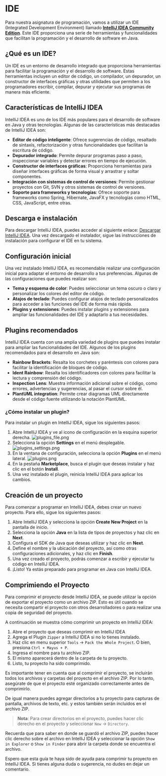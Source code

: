 # IDE

Para nuestra asignatura de programación, vamos a utilizar un IDE (Integrated Development Environment) llamado
**[IntelliJ IDEA Community Edition](https://www.jetbrains.com/es-es/idea/download/?section=windows)**. Este IDE
proporciona una serie de herramientas y funcionalidades que facilitan la programación y el desarrollo de software en
Java.

## ¿Qué es un IDE?

Un IDE es un entorno de desarrollo integrado que proporciona herramientas para facilitar la programación y el desarrollo
de software. Estas herramientas incluyen un editor de código, un compilador, un depurador, un constructor de interfaces
gráficas y otras utilidades que permiten a los programadores escribir, compilar, depurar y ejecutar sus programas de
manera más eficiente.

## Características de IntelliJ IDEA

IntelliJ IDEA es uno de los IDE más populares para el desarrollo de software en Java y otras tecnologías. Algunas de las
características más destacadas de IntelliJ IDEA son:

- **Editor de código inteligente**: Ofrece sugerencias de código, resaltado de sintaxis, refactorización y otras
  funcionalidades que facilitan la escritura de código.
- **Depurador integrado**: Permite depurar programas paso a paso, inspeccionar variables y detectar errores en tiempo de
  ejecución.
- **Constructor de interfaces gráficas**: Proporciona herramientas para diseñar interfaces gráficas de forma visual y
  arrastrar y soltar componentes.
- **Integración con sistemas de control de versiones**: Permite gestionar proyectos con Git, SVN y otros sistemas de
  control de versiones.
- **Soporte para frameworks y tecnologías**: Ofrece soporte para frameworks como Spring, Hibernate, JavaFX y tecnologías
  como HTML, CSS, JavaScript, entre otras.

## Descarga e instalación

Para descargar IntelliJ IDEA, puedes acceder al siguiente
enlace: [Descargar IntelliJ IDEA](https://www.jetbrains.com/es-es/idea/download/?section=windows). Una vez descargado el
instalador, sigue las instrucciones de instalación para configurar el IDE en tu sistema.

## Configuración inicial

Una vez instalado IntelliJ IDEA, es recomendable realizar una configuración inicial para adaptar el entorno de
desarrollo a tus preferencias. Algunas de las configuraciones que puedes realizar son:

- **Tema y esquema de color**: Puedes seleccionar un tema oscuro o claro y personalizar los colores del editor de
  código.
- **Atajos de teclado**: Puedes configurar atajos de teclado personalizados para acceder a las funciones del IDE de
  forma más rápida.
- **Plugins y extensiones**: Puedes instalar plugins y extensiones para ampliar las funcionalidades del IDE y adaptarlo
  a tus necesidades.

## Plugins recomendados

IntelliJ IDEA cuenta con una amplia variedad de plugins que puedes instalar para ampliar las funcionalidades del IDE.
Algunos de los plugins recomendados para el desarrollo en Java son:

- **Rainbow Brackets**: Resalta los corchetes y paréntesis con colores para facilitar la identificación de bloques de
  código.
- **Ident Rainbow**: Resalta los identificadores con colores para facilitar la lectura y comprensión del código.
- **Inspection Lens**: Muestra información adicional sobre el código, como errores, advertencias y sugerencias, al
  pasar el cursor sobre él.
- **PlantUML integration**: Permite crear diagramas UML directamente desde el código fuente utilizando la notación
  PlantUML.

### ¿Cómo instalar un plugin?

Para instalar un plugin en IntelliJ IDEA, sigue los siguientes pasos:

1. Abre IntelliJ IDEA y ve al icono de configuración en la esquina superior
   derecha. ![plugins_file.png](plugins_file.png)
2. Selecciona la opción **Settings** en el menú desplegable. ![plugins_settings.png](plugins_settings.png)
3. En la ventana de configuración, selecciona la opción **Plugins** en el menú lateral. ![plugins.png](plugins.png)
4. En la pestaña **Marketplace**, busca el plugin que deseas instalar y haz clic en el botón **Install**.
5. Una vez instalado el plugin, reinicia IntelliJ IDEA para aplicar los cambios.

## Creación de un proyecto

Para comenzar a programar en IntelliJ IDEA, debes crear un nuevo proyecto. Para ello, sigue los siguientes pasos:

1. Abre IntelliJ IDEA y selecciona la opción **Create New Project** en la pantalla de inicio.
2. Selecciona la opción **Java** en la lista de tipos de proyectos y haz clic en **Next**.
3. Configura el SDK de Java que deseas utilizar y haz clic en **Next**.
4. Define el nombre y la ubicación del proyecto, así como otras configuraciones adicionales, y haz clic en **Finish**.
5. Una vez creado el proyecto, podrás comenzar a escribir y ejecutar tu código en IntelliJ IDEA.
6. ¡Listo! Ya estás preparado para programar en Java con IntelliJ IDEA.

## Comprimiendo el Proyecto

Para comprimir el proyecto desde IntelliJ IDEA, se puede utilizar la opción de exportar el proyecto como un archivo ZIP.
Esto es útil cuando se necesita compartir el proyecto con otros desarrolladores o para realizar una copia de seguridad
del proyecto.

A continuación se muestra cómo comprimir un proyecto en IntelliJ IDEA:

1. Abre el proyecto que deseas comprimir en IntelliJ IDEA
2. Agrega el Plugin `Zipper` a IntelliJ IDEA si no lo tienes instalado.
3. Haz clic en menu superior `Tools` -> `Pack the Whole Project`. O bien, presiona `Ctrl + Mayus + P`.
4. Ingresa el nombre para tu archivo ZIP.
5. El mismo aparecerá dentro de la carpeta de tu proyecto.
6. Listo, tu proyecto ha sido comprimido.

Es importante tener en cuenta que al comprimir el proyecto, se incluirán todos los archivos y carpetas del proyecto en
el archivo ZIP. Por lo tanto, asegúrate de que el proyecto esté organizado correctamente antes de comprimirlo.

De igual manera puedes agregar directorios a tu proyecto para capturas de pantalla, archivos de texto, etc. y estos
también serán incluidos en el archivo ZIP.

> **Nota**: Para crear directorios en el proyecto, puedes hacer clic derecho en el proyecto y seleccionar `New` ->
`Directory`.

Recuerda que para saber en donde se guardó el archivo ZIP, puedes hacer clic derecho sobre el archivo en IntelliJ IDEA
y seleccionar la opción `Show in Explorer` o `Show in Finder` para abrir la carpeta donde se encuentra el archivo.

Espero que esta guía te haya sido de ayuda para comprimir tu proyecto en IntelliJ IDEA. Si tienes alguna duda o
sugerencia, no dudes en dejar un comentario.